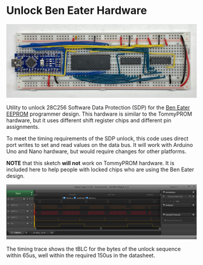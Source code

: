 # Unlock Ben Eater Hardware

![Ben Eater EEPROM Programmer](../docs/images/ben-eater-hardware.jpg)

Utility to unlock 28C256 Software Data Protection (SDP) for the
[Ben Eater EEPROM](https://github.com/beneater/eeprom-programmer)
programmer design.  This hardware is similar to the TommyPROM hardware, but it uses
different shift register chips and different pin assignments.

To meet the timing requirements of the SDP unlock, this code uses direct port writes
to set and read values on the data bus.  It will work with Arduino Uno and Nano hardware,
but would require changes for other platforms.

**NOTE** that this sketch **will not** work on TommyPROM hardware.  It is included here
to help people with locked chips who are using the Ben Eater design.

![Unlock timing with Ben Eater Hardware](../docs/images/ben-eater-unlock-timing.png)

The timing trace shows the tBLC for the bytes of the unlock sequence within 65us, well
within the required 150us in the datasheet.
